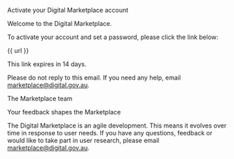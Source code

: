 Activate your Digital Marketplace account

Welcome to the Digital Marketplace.

To activate your account and set a password, please click the link below:

{{ url }}

This link expires in 14 days.

Please do not reply to this email. If you need any help, email [marketplace@digital.gov.au](mailto:marketplace@digital.gov.au).

The Marketplace team
  
Your feedback shapes the Marketplace

The Digital Marketplace is an agile development. 
This means it evolves over time in response to user needs. 
If you have any questions, feedback or would like to take part in user research, 
please email [marketplace@digital.gov.au](mailto:marketplace@digital.gov.au).

